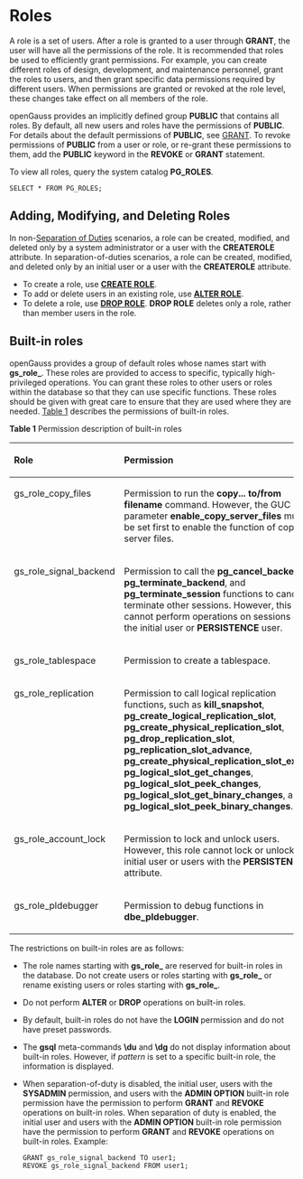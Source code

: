 # Roles<a name="EN-US_TOPIC_0000001208537885"></a>

A role is a set of users. After a role is granted to a user through  **GRANT**, the user will have all the permissions of the role. It is recommended that roles be used to efficiently grant permissions. For example, you can create different roles of design, development, and maintenance personnel, grant the roles to users, and then grant specific data permissions required by different users. When permissions are granted or revoked at the role level, these changes take effect on all members of the role.

openGauss provides an implicitly defined group  **PUBLIC**  that contains all roles. By default, all new users and roles have the permissions of  **PUBLIC**. For details about the default permissions of  **PUBLIC**, see  [GRANT](../SQLReference/grant.md). To revoke permissions of  **PUBLIC**  from a user or role, or re-grant these permissions to them, add the  **PUBLIC**  keyword in the  **REVOKE**  or  **GRANT**  statement.

To view all roles, query the system catalog  **PG\_ROLES**.

```
SELECT * FROM PG_ROLES;
```

## Adding, Modifying, and Deleting Roles<a name="en-us_topic_0283137031_en-us_topic_0237121103_en-us_topic_0155089863_section16638951634"></a>

In non-[Separation of Duties](separation-of-duties.md)  scenarios, a role can be created, modified, and deleted only by a system administrator or a user with the  **CREATEROLE**  attribute. In separation-of-duties scenarios, a role can be created, modified, and deleted only by an initial user or a user with the  **CREATEROLE**  attribute.

-   To create a role, use  **[CREATE ROLE](../SQLReference/create-role.md)**.
-   To add or delete users in an existing role, use  **[ALTER ROLE](../SQLReference/alter-role.md)**.
-   To delete a role, use  **[DROP ROLE](../SQLReference/drop-role.md)**.  **DROP ROLE**  deletes only a role, rather than member users in the role.

## Built-in roles<a name="section210351882916"></a>

openGauss provides a group of default roles whose names start with  **gs\_role\_**. These roles are provided to access to specific, typically high-privileged operations. You can grant these roles to other users or roles within the database so that they can use specific functions. These roles should be given with great care to ensure that they are used where they are needed.  [Table 1](#table2118117460)  describes the permissions of built-in roles.

**Table  1**  Permission description of built-in roles

<a name="table2118117460"></a>
<table><thead align="left"><tr id="row142101115461"><th class="cellrowborder" valign="top" width="19.67%" id="mcps1.2.3.1.1"><p id="p152141116461"><a name="p152141116461"></a><a name="p152141116461"></a>Role</p>
</th>
<th class="cellrowborder" valign="top" width="80.33%" id="mcps1.2.3.1.2"><p id="p18211117468"><a name="p18211117468"></a><a name="p18211117468"></a>Permission</p>
</th>
</tr>
</thead>
<tbody><tr id="row132011124611"><td class="cellrowborder" valign="top" width="19.67%" headers="mcps1.2.3.1.1 "><p id="p132161115462"><a name="p132161115462"></a><a name="p132161115462"></a>gs_role_copy_files</p>
</td>
<td class="cellrowborder" valign="top" width="80.33%" headers="mcps1.2.3.1.2 "><p id="p42101120469"><a name="p42101120469"></a><a name="p42101120469"></a>Permission to run the <strong id="b1469318935412"><a name="b1469318935412"></a><a name="b1469318935412"></a>copy... to/from filename</strong> command. However, the GUC parameter <strong id="b10700169145415"><a name="b10700169145415"></a><a name="b10700169145415"></a>enable_copy_server_files</strong> must be set first to enable the function of copying server files.</p>
</td>
</tr>
<tr id="row13218113465"><td class="cellrowborder" valign="top" width="19.67%" headers="mcps1.2.3.1.1 "><p id="p122117468"><a name="p122117468"></a><a name="p122117468"></a>gs_role_signal_backend</p>
</td>
<td class="cellrowborder" valign="top" width="80.33%" headers="mcps1.2.3.1.2 "><p id="p112101115462"><a name="p112101115462"></a><a name="p112101115462"></a>Permission to call the <strong id="b399724715545"><a name="b399724715545"></a><a name="b399724715545"></a>pg_cancel_backend</strong>, <strong id="b1941148115419"><a name="b1941148115419"></a><a name="b1941148115419"></a>pg_terminate_backend</strong>, and <strong id="b144348165420"><a name="b144348165420"></a><a name="b144348165420"></a>pg_terminate_session</strong> functions to cancel or terminate other sessions. However, this role cannot perform operations on sessions of the initial user or <strong id="b65164817540"><a name="b65164817540"></a><a name="b65164817540"></a>PERSISTENCE</strong> user.</p>
</td>
</tr>
<tr id="row182161164616"><td class="cellrowborder" valign="top" width="19.67%" headers="mcps1.2.3.1.1 "><p id="p15271114460"><a name="p15271114460"></a><a name="p15271114460"></a>gs_role_tablespace</p>
</td>
<td class="cellrowborder" valign="top" width="80.33%" headers="mcps1.2.3.1.2 "><p id="p1921011184615"><a name="p1921011184615"></a><a name="p1921011184615"></a>Permission to create a tablespace.</p>
</td>
</tr>
<tr id="row2261194613"><td class="cellrowborder" valign="top" width="19.67%" headers="mcps1.2.3.1.1 "><p id="p152191113468"><a name="p152191113468"></a><a name="p152191113468"></a>gs_role_replication</p>
</td>
<td class="cellrowborder" valign="top" width="80.33%" headers="mcps1.2.3.1.2 "><p id="p6271194616"><a name="p6271194616"></a><a name="p6271194616"></a>Permission to call logical replication functions, such as <strong id="b26561616551"><a name="b26561616551"></a><a name="b26561616551"></a>kill_snapshot</strong>, <strong id="b071121675510"><a name="b071121675510"></a><a name="b071121675510"></a>pg_create_logical_replication_slot</strong>, <strong id="b1472161655513"><a name="b1472161655513"></a><a name="b1472161655513"></a>pg_create_physical_replication_slot</strong>, <strong id="b177281620550"><a name="b177281620550"></a><a name="b177281620550"></a>pg_drop_replication_slot</strong>, <strong id="b873141619559"><a name="b873141619559"></a><a name="b873141619559"></a>pg_replication_slot_advance</strong>, <strong id="b127371614551"><a name="b127371614551"></a><a name="b127371614551"></a>pg_create_physical_replication_slot_extern</strong>, <strong id="b07441613557"><a name="b07441613557"></a><a name="b07441613557"></a>pg_logical_slot_get_changes</strong>, <strong id="b197571615516"><a name="b197571615516"></a><a name="b197571615516"></a>pg_logical_slot_peek_changes</strong>, <strong id="b6753164558"><a name="b6753164558"></a><a name="b6753164558"></a>pg_logical_slot_get_binary_changes</strong>, and <strong id="b476121618559"><a name="b476121618559"></a><a name="b476121618559"></a>pg_logical_slot_peek_binary_changes</strong>.</p>
</td>
</tr>
<tr id="row132201154612"><td class="cellrowborder" valign="top" width="19.67%" headers="mcps1.2.3.1.1 "><p id="p12141118462"><a name="p12141118462"></a><a name="p12141118462"></a>gs_role_account_lock</p>
</td>
<td class="cellrowborder" valign="top" width="80.33%" headers="mcps1.2.3.1.2 "><p id="p829117463"><a name="p829117463"></a><a name="p829117463"></a>Permission to lock and unlock users. However, this role cannot lock or unlock the initial user or users with the <strong id="b18949153305520"><a name="b18949153305520"></a><a name="b18949153305520"></a>PERSISTENCE</strong> attribute.</p>
</td>
</tr>
<tr id="row127549416579"><td class="cellrowborder" valign="top" width="19.67%" headers="mcps1.2.3.1.1 "><p id="p11754349572"><a name="p11754349572"></a><a name="p11754349572"></a>gs_role_pldebugger</p>
</td>
<td class="cellrowborder" valign="top" width="80.33%" headers="mcps1.2.3.1.2 "><p id="p37541141576"><a name="p37541141576"></a><a name="p37541141576"></a>Permission to debug functions in <strong id="b138718711571"><a name="b138718711571"></a><a name="b138718711571"></a>dbe_pldebugger</strong>.</p>
</td>
</tr>
</tbody>
</table>

The restrictions on built-in roles are as follows:

-   The role names starting with  **gs\_role\_**  are reserved for built-in roles in the database. Do not create users or roles starting with  **gs\_role\_**  or rename existing users or roles starting with  **gs\_role\_**.
-   Do not perform  **ALTER**  or  **DROP**  operations on built-in roles.
-   By default, built-in roles do not have the  **LOGIN**  permission and do not have preset passwords.
-   The  **gsql**  meta-commands  **\\du**  and  **\\dg**  do not display information about built-in roles. However, if  _pattern_  is set to a specific built-in role, the information is displayed.
-   When separation-of-duty is disabled, the initial user, users with the  **SYSADMIN**  permission, and users with the  **ADMIN OPTION**  built-in role permission have the permission to perform  **GRANT**  and  **REVOKE**  operations on built-in roles. When separation of duty is enabled, the initial user and users with the  **ADMIN OPTION**  built-in role permission have the permission to perform  **GRANT**  and  **REVOKE**  operations on built-in roles. Example:

    ```
    GRANT gs_role_signal_backend TO user1;
    REVOKE gs_role_signal_backend FROM user1;
    ```


